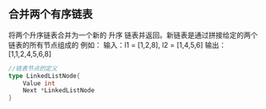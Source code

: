 ## 合并两个有序链表
将两个升序链表合并为一个新的 升序 链表并返回。新链表是通过拼接给定的两个链表的所有节点组成的
例如：
输入：l1 = [1,2,8], l2 = [1,4,5,6]
输出：[1,1,2,4,5,6,8]

```go
//链表节点的定义
type LinkedListNode{
    Value int
    Next *LinkedListNode
}
```